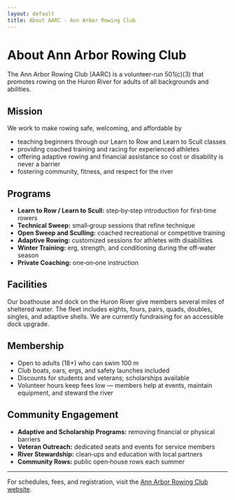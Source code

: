```yaml
---
layout: default
title: About AARC - Ann Arbor Rowing Club
---
```


# About Ann Arbor Rowing Club

The Ann Arbor Rowing Club (AARC) is a volunteer‑run 501(c)(3) that promotes rowing on the Huron River for adults of all backgrounds and abilities.

## Mission

We work to make rowing safe, welcoming, and affordable by

- teaching beginners through our Learn to Row and Learn to Scull classes  
- providing coached training and racing for experienced athletes  
- offering adaptive rowing and financial assistance so cost or disability is never a barrier  
- fostering community, fitness, and respect for the river  

## Programs

- **Learn to Row / Learn to Scull:** step‑by‑step introduction for first‑time rowers  
- **Technical Sweep:** small‑group sessions that refine technique  
- **Open Sweep and Sculling:** coached recreational or competitive training  
- **Adaptive Rowing:** customized sessions for athletes with disabilities  
- **Winter Training:** erg, strength, and conditioning during the off‑water season  
- **Private Coaching:** one‑on‑one instruction  

## Facilities

Our boathouse and dock on the Huron River give members several miles of sheltered water. The fleet includes eights, fours, pairs, quads, doubles, singles, and adaptive shells. We are currently fundraising for an accessible dock upgrade.

## Membership

- Open to adults (18+) who can swim 100 m  
- Club boats, oars, ergs, and safety launches included  
- Discounts for students and veterans; scholarships available  
- Volunteer hours keep fees low — members help at events, maintain equipment, and steward the river  

## Community Engagement

- **Adaptive and Scholarship Programs:** removing financial or physical barriers  
- **Veteran Outreach:** dedicated seats and events for service members  
- **River Stewardship:** clean‑ups and education with local partners  
- **Community Rows:** public open‑house rows each summer  

---

For schedules, fees, and registration, visit the [Ann Arbor Rowing Club website](https://aarc.clubexpress.com).
